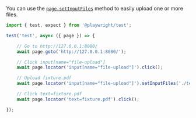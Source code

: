 You can use the [`page.setInputFiles`](https://playwright.dev/docs/api/class-page#page-set-input-files) method to easily upload one or more files.

```ts{12}:tests/test-1.spec.ts
import { test, expect } from '@playwright/test';

test('test', async ({ page }) => {

    // Go to http://127.0.0.1:8080/
    await page.goto('http://127.0.0.1:8080/');

    // Click input[name="file-upload"]
    await page.locator('input[name="file-upload"]').click();

    // Upload fixture.pdf
    await page.locator('input[name="file-upload"]').setInputFiles('./tests/fixtures/fixture.pdf');

    // Click text=fixture.pdf
    await page.locator('text=fixture.pdf').click();

});
```
